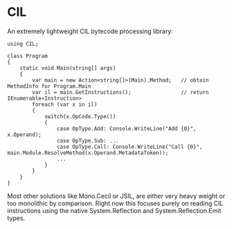 # CIL

An extremely lightweight CIL bytecode processing library:

    using CIL;

    class Program
    {
        static void Main(string[] args)
        {
			var main = new Action<string[]>(Main).Method;	// obtain MethodInfo for Program.Main
			var il = main.GetInstructions();				// return IEnumerable<Instruction>
			foreach (var x in il)
			{
				switch(x.OpCode.Type())
				{
					case OpType.Add: Console.WriteLine("Add {0}", x.Operand);
					case OpType.Sub: ...
					case OpType.Call: Console.WriteLine("Call {0}", main.Module.ResolveMethod(x.Operand.MetadataToken));
					...
				}
			}
		}
	}

Most other solutions like Mono.Cecil or JSIL, are either very heavy
weight or too monolithic by comparison. Right now this focuses purely
on reading CIL instructions using the native System.Reflection and
System.Reflection.Emit types.
